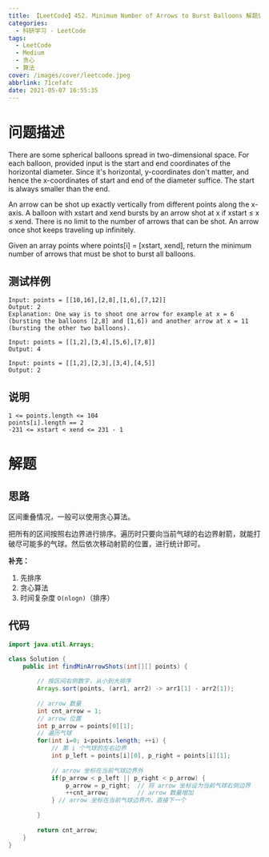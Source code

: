 ```yaml
---
title: 【LeetCode】452. Minimum Number of Arrows to Burst Balloons 解题记录
categories:
  - 科研学习 - LeetCode
tags:
  - LeetCode
  - Medium
  - 贪心
  - 算法
cover: /images/cover/leetcode.jpeg
abbrlink: 71cefafc
date: 2021-05-07 16:55:35
---
```


# 问题描述

There are some spherical balloons spread in two-dimensional space. For each balloon, provided input is the start and end coordinates of the horizontal diameter. Since it's horizontal, y-coordinates don't matter, and hence the x-coordinates of start and end of the diameter suffice. The start is always smaller than the end.

An arrow can be shot up exactly vertically from different points along the x-axis. A balloon with xstart and xend bursts by an arrow shot at x if xstart ≤ x ≤ xend. There is no limit to the number of arrows that can be shot. An arrow once shot keeps traveling up infinitely.

Given an array points where points[i] = [xstart, xend], return the minimum number of arrows that must be shot to burst all balloons.

## 测试样例

```
Input: points = [[10,16],[2,8],[1,6],[7,12]]
Output: 2
Explanation: One way is to shoot one arrow for example at x = 6 (bursting the balloons [2,8] and [1,6]) and another arrow at x = 11 (bursting the other two balloons).
```

```
Input: points = [[1,2],[3,4],[5,6],[7,8]]
Output: 4
```

```
Input: points = [[1,2],[2,3],[3,4],[4,5]]
Output: 2
```

## 说明

```
1 <= points.length <= 104
points[i].length == 2
-231 <= xstart < xend <= 231 - 1
```

# 解题

## 思路

区间重叠情况，一般可以使用贪心算法。

把所有的区间按照右边界进行排序。遍历时只要向当前气球的右边界射箭，就能打破尽可能多的气球。然后依次移动射箭的位置，进行统计即可。

**补充：**

1. 先排序
1. 贪心算法
1. 时间复杂度 `O(nlogn)`（排序）

## 代码

```java
import java.util.Arrays;

class Solution {
    public int findMinArrowShots(int[][] points) {
        
        // 按区间右侧数字，从小到大排序
        Arrays.sort(points, (arr1, arr2) -> arr1[1] - arr2[1]);
        
        // arrow 数量
        int cnt_arrow = 1;
        // arrow 位置
        int p_arrow = points[0][1];
        // 遍历气球
        for(int i=0; i<points.length; ++i) {
            // 第 i 个气球的左右边界
            int p_left = points[i][0], p_right = points[i][1];
            
            // arrow 坐标在当前气球边界外
            if(p_arrow < p_left || p_right < p_arrow) {
                p_arrow = p_right;  // 将 arrow 坐标设为当前气球右侧边界
                ++cnt_arrow;        // arrow 数量增加
            } // arrow 坐标在当前气球边界内，直接下一个
            
        }
        
        return cnt_arrow;
    }
}
```